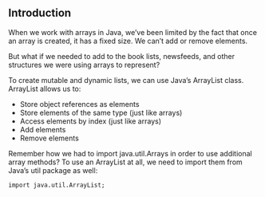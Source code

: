 ## Introduction

When we work with arrays in Java, we’ve been limited by the fact that once an array is created, it has a fixed size. We can’t add or remove elements.

But what if we needed to add to the book lists, newsfeeds, and other structures we were using arrays to represent?

To create mutable and dynamic lists, we can use Java’s ArrayList class. ArrayList allows us to:

- Store object references as elements
- Store elements of the same type (just like arrays)
- Access elements by index (just like arrays)
- Add elements
- Remove elements

Remember how we had to import java.util.Arrays in order to use additional array methods? To use an ArrayList at all, we need to import them from Java’s util package as well:

```
import java.util.ArrayList;

```
